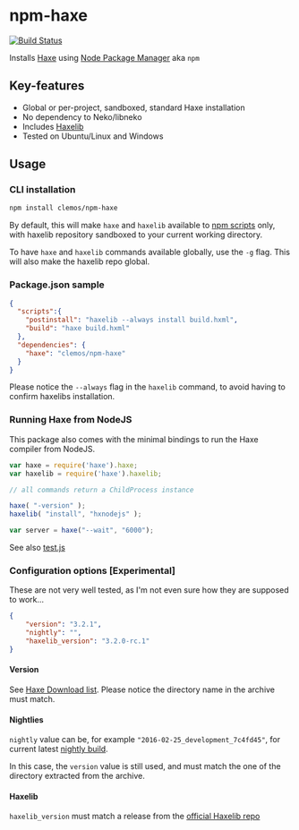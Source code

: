 # npm-haxe 
[![Build Status](https://travis-ci.org/clemos/npm-haxe.svg?branch=master)](https://travis-ci.org/clemos/npm-haxe)

Installs [Haxe](http://haxe.org) using [Node Package Manager](https://www.npmjs.com/) aka `npm` 

## Key-features

* Global or per-project, sandboxed, standard Haxe installation
* No dependency to Neko/libneko
* Includes [Haxelib](http://lib.haxe.org/)
* Tested on Ubuntu/Linux and Windows

## Usage

### CLI installation

```bash
npm install clemos/npm-haxe
```

By default, this will make `haxe` and `haxelib` available to [npm scripts](https://docs.npmjs.com/misc/scripts) only,
with haxelib repository sandboxed to your current working directory.

To have `haxe` and `haxelib` commands available globally, use the `-g` flag.
This will also make the haxelib repo global.

### Package.json sample

```json
{
  "scripts":{
    "postinstall": "haxelib --always install build.hxml",
    "build": "haxe build.hxml"
  },
  "dependencies": {
    "haxe": "clemos/npm-haxe"
  }
}
```

Please notice the `--always` flag in the `haxelib` command, to avoid having to confirm haxelibs installation.

### Running Haxe from NodeJS

This package also comes with the minimal bindings to run the Haxe compiler from NodeJS.


```js
var haxe = require('haxe').haxe;
var haxelib = require('haxe').haxelib;

// all commands return a ChildProcess instance

haxe( "-version" );
haxelib( "install", "hxnodejs" );

var server = haxe("--wait", "6000");
```

See also [test.js](https://github.com/clemos/npm-haxe/blob/master/test.js)


### Configuration options [Experimental]

These are not very well tested, as I'm not even sure how they are supposed to work...

```json
{
    "version": "3.2.1",
    "nightly": "",
    "haxelib_version": "3.2.0-rc.1"
}
```

#### Version

See [Haxe Download list](http://haxe.org/download/list/).
Please notice the directory name in the archive must match.

#### Nightlies

`nightly` value can be, for example `"2016-02-25_development_7c4fd45"`, 
for current latest [nightly build](http://hxbuilds.s3-website-us-east-1.amazonaws.com/builds/haxe/index.html).

In this case, the `version` value is still used, and must match the one of the directory extracted from the archive.

#### Haxelib

`haxelib_version` must match a release from the [official Haxelib repo](https://github.com/HaxeFoundation/haxelib/releases)
